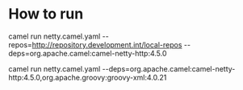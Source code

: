 # How to run
camel run netty.camel.yaml --repos=http://repository.development.int/local-repos --deps=org.apache.camel:camel-netty-http:4.5.0


camel run netty.camel.yaml  --deps=org.apache.camel:camel-netty-http:4.5.0,org.apache.groovy:groovy-xml:4.0.21